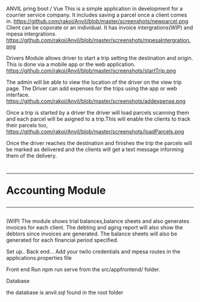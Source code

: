 ANVIL pring boot / Vue
This is a simple application in development for a courrier service company.
It includes saving a parcel once a client comes in.
https://github.com/rakoi/Anvil/blob/master/screenshots/newparcel.png
Client can be coporate or an individual.
It has invoice intergrations(WIP) and mpesa intergrations.
https://github.com/rakoi/Anvil/blob/master/screenshots/mpesaIntergration.png


Drivers Module allows driver to start a trip setting the destination and origin.
This is done via a mobile app or the web application.
https://github.com/rakoi/Anvil/blob/master/screenshots/startTrip.png


The admin will be able to view the location of the driver on the view trip page.
The Driver can add expenses for the trips using the app or web interface.
https://github.com/rakoi/Anvil/blob/master/screenshots/addexpense.png

Once a trip is started by a driver the driver will load parcels scanning them and each
parcel will be asigned to a trip.This will enable the clients to track their parcels too,
https://github.com/rakoi/Anvil/blob/master/screenshots/loadParcels.png


Once the driver reaches the destination and finishes the trip the parcels will be  marked as delivered and the clients will get a text message informing them of the delivery.


<h1><hr>Accounting Module<hr></h1> (WIP)
The  module shows trial balances,balance sheets and also generates invoices for each client.
The debting and aging report will also show the debtors since invoices are generated.
The balance sheets will also be generated for each financial period specified.


Set up..
Back end...
Add your twilo credentials and mpesa routes in the applications.properties file

Front end
Run npm run serve from the src/appfrontend/ folder.

Database

the database is anvil.sql found in the root folder
